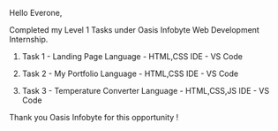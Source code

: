 Hello Everone,

Completed my Level 1 Tasks under Oasis Infobyte Web Development Internship.

1) Task 1 - Landing Page
  Language - HTML,CSS
  IDE - VS Code

2) Task 2 - My Portfolio
  Language - HTML,CSS
  IDE - VS Code

3) Task 3 - Temperature Converter
  Language - HTML,CSS,JS
  IDE - VS Code

Thank you Oasis Infobyte for this opportunity !
